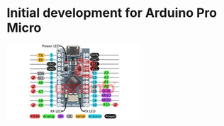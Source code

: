 # Initial development for Arduino Pro Micro

 <div><img src= assets/arduino-pro-micro.jpg width=300 align="left" /></div>
